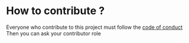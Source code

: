 How to contribute ?
===================
Everyone who contribute to this project must follow the [code of conduct](https://github.com/AnanaGame/pine-database/blob/master/CODE_OF_CONDUCT.md)
Then you can ask your contributor role

